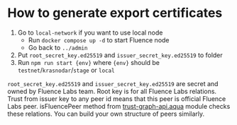 # How to generate export certificates
1. Go to `local-network` if you want to use local node
   - Run `docker compose up -d` to start Fluence node
   - Go back to `../admin`
2. Put `root_secret_key.ed25519` and `issuer_secret_key.ed25519` to folder
3. Run `npm run start {env}` where `{env}` should be `testnet`/`krasnodar`/`stage` or `local`

`root_secret_key.ed25519` and `issuer_secret_key.ed25519` are secret and owned by Fluence Labs team. Root key is for
all Fluence Labs relations. Trust from issuer key to any peer id means that this peer is official Fluence Labs peer.
isFluencePeer method from [trust-graph-api.aqua](./aqua/trust-graph-api.aqua) module checks these relations. You can build your own
structure of peers similarly.
